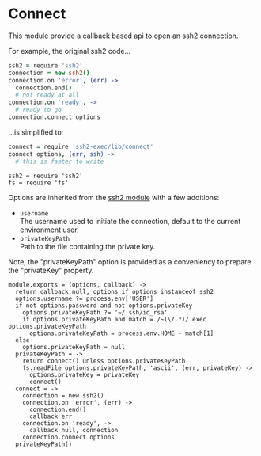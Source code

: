 
# Connect

This module provide a callback based api to open an ssh2 connection.

For example, the original ssh2 code...   

```coffee
ssh2 = require 'ssh2'
connection = new ssh2()
connection.on 'error', (err) ->
  connection.end()
  # not ready at all
connection.on 'ready', ->
  # ready to go
connection.connect options
```

...is simplified to:   

```coffee
connect = require 'ssh2-exec/lib/connect'
connect options, (err, ssh) ->
  # this is faster to write
```

    ssh2 = require 'ssh2'
    fs = require 'fs'

Options are inherited from the [ssh2 module](https://github.com/mscdex/ssh2) 
with a few additions:

-   `username`   
    The username used to initiate the connection, default to the current 
    environment user.
-   `privateKeyPath`   
    Path to the file containing the private key.   

Note, the "privateKeyPath" option is provided as a conveniency to  prepare the 
"privateKey" property.

    module.exports = (options, callback) ->
      return callback null, options if options instanceof ssh2
      options.username ?= process.env['USER']
      if not options.password and not options.privateKey
        options.privateKeyPath ?= '~/.ssh/id_rsa'
        if options.privateKeyPath and match = /~(\/.*)/.exec options.privateKeyPath
          options.privateKeyPath = process.env.HOME + match[1]
      else
        options.privateKeyPath = null
      privateKeyPath = ->
        return connect() unless options.privateKeyPath
        fs.readFile options.privateKeyPath, 'ascii', (err, privateKey) ->
          options.privateKey = privateKey
          connect()
      connect = ->
        connection = new ssh2()
        connection.on 'error', (err) ->
          connection.end()
          callback err
        connection.on 'ready', ->
          callback null, connection
        connection.connect options
      privateKeyPath()
